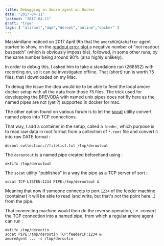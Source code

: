 ```yaml
---
title: Debugging an Amore agent on Docker
date: "2017-04-11"
lastmod: "2017-04-11"
draft: "true"
tags: [ "aliroot","dqm","deroot","online","docker" ]
---
```


Massimiliano noticed on 2017 April 9th that the `amoreMCHQAshifter` agent 
started to show, on the
[ readout error plot ]( https://alice-logbook.cern.ch/logbook/download.php?p_downtarg=dqmimg&p_run=268552&p_dqmagent=MCHQAshifter) a negative number of "not readout
buspatch" (which is obviously impossible), followed, in some other runs, by
 the same number being around 90% (also highly unlikely).

In order to debug this, I asked him to take a standalone run (268552) with recording on,
so it can be investigated offline. That (short) run is worth 75 files, that I 
downloaded on my Mac. 

To debug the issue the idea would be to be able to feed the local amore docker setup
with all the data from those 75 files. The trick used for developping the
[BPEVODA](http://aphecetche.github.io/2015/09/08/mch-bpevo-da/) with
named unix pipes does not fly here as the named pipes are not (yet ?) supported in
 docker for mac.

 The other option found on various forum is to let the [socat](http://www.dest-unreach.org/socat/) utility convert 
 named pipes into TCP connections.

 That way, I add a container in the setup, called a `feeder`, which purpose is
 to read raw data in root format from a collection of `*.root` file and convert
 it into raw DATE format : 

 ```
 deroot collection://filelist.txt /tmp/derootout
 ```

 The `derootout` is a named pipe created beforehand using : 

 ```
 mkfifo /tmp/derootout
 ```

 The `socat` utility "publishes" in a way the pipe as a TCP server of sort :

 ```
 socat TCP-LISTEN:1234 PIPE:/tmp/derootout &
 ```

 Meaning that now if someone connects to port `1234` of the feeder machine (container)
  it will be able to read (and write, but that's not the point here...) from the pipe.

That connecting machine would then do the reverse operation, i.e. convert the TCP
 connection into a named pipe, from which a regular amore agent can run :


```
mkfifo /tmp/derootin
socat PIPE:/tmp/derootin TCP:feederIP:1234 &
amoreAgent ... -s /tmp/derootin
```
